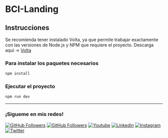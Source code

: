 # BCI-Landing

## Instrucciones

Se recomienda tener instalado Volta, ya que permite trabajar exactamente con las versiones de Node.js y NPM que requiere el proyecto. Descarga aquí -> [Volta](https://docs.volta.sh/guide/)

### Para instalar los paquetes necesarios

```sh
npm install
```

### Ejecutar el proyecto

```sh
npm run dev
```

<hr/>
<h3>¡Sigueme en mis redes!</h3>

[![GitHub Followers](https://img.shields.io/github/followers/pedroelhumano?style=social)](https://github.com/pedroelhumano)
[![GitHub Followers](https://img.shields.io/github/stars/pedroelhumano?style=social)](https://github.com/pedroelhumano)
[![Youtube](https://img.shields.io/badge/Youtube-FF0000?style=for-the-badge&logo=Youtube&logoColor=white&labelColor=101010)](https://www.youtube.com/channel/UCwISu2hFg7EpOIZ8aV7iS6g?sub_confirmation=1)
[![Linkedin](https://img.shields.io/badge/Linkedin-00d8fd?&logo=linkedin&logoColor=white&labelColor=101010)](https://www.linkedin.com/in/pedroelhumano/)
[![Instagram](https://img.shields.io/badge/Instagram-E4405F?&logo=instagram&logoColor=white&labelColor=101010)](https://www.instagram.com/pedroelhumano/)
[![Twitter](https://img.shields.io/badge/Twitter-1DA1F2?&logo=twitter&logoColor=white&labelColor=101010)](https://www.twitter.com/pedroelhumano)
